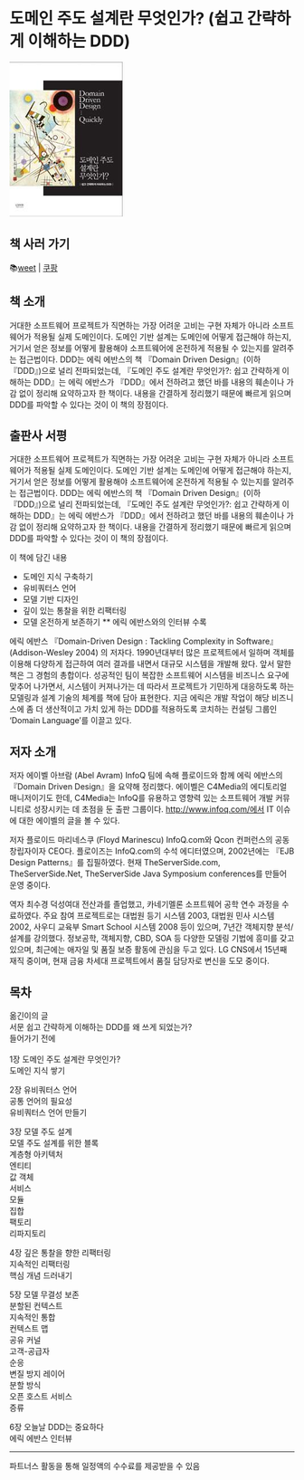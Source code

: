 # 도메인 주도 설계란 무엇인가? (쉽고 간략하게 이해하는 DDD)

<img src="./9788966260126_L.jpg" width="200px" />

## 책 사러 가기

📚[weet](https://smartstore.naver.com/weetbook/products/4776835955)
|
[쿠팡](https://coupa.ng/bnd7Rk)

## 책 소개

거대한 소프트웨어 프로젝트가 직면하는 가장 어려운 고비는 구현 자체가 아니라 소프트웨어가 적용될 실제 도메인이다. 도메인 기반 설계는 도메인에 어떻게 접근해야 하는지, 거기서 얻은 정보를 어떻게 활용해야 소프트웨어에 온전하게 적용될 수 있는지를 알려주는 접근법이다. DDD는 에릭 에반스의 책 『Domain Driven Design』(이하 『DDD』)으로 널리 전파되었는데, 『도메인 주도 설계란 무엇인가?: 쉽고 간략하게 이해하는 DDD』는 에릭 에반스가 『DDD』에서 전하려고 했던 바를 내용의 훼손이나 가감 없이 정리해 요약하고자 한 책이다. 내용을 간결하게 정리했기 때문에 빠르게 읽으며 DDD를 파악할 수 있다는 것이 이 책의 장점이다.

## 출판사 서평

거대한 소프트웨어 프로젝트가 직면하는 가장 어려운 고비는 구현 자체가 아니라 소프트웨어가 적용될 실제 도메인이다. 도메인 기반 설계는 도메인에 어떻게 접근해야 하는지, 거기서 얻은 정보를 어떻게 활용해야 소프트웨어에 온전하게 적용될 수 있는지를 알려주는 접근법이다. DDD는 에릭 에반스의 책 『Domain Driven Design』(이하 『DDD』)으로 널리 전파되었는데, 『도메인 주도 설계란 무엇인가?: 쉽고 간략하게 이해하는 DDD』는 에릭 에반스가 『DDD』에서 전하려고 했던 바를 내용의 훼손이나 가감 없이 정리해 요약하고자 한 책이다. 내용을 간결하게 정리했기 때문에 빠르게 읽으며 DDD를 파악할 수 있다는 것이 이 책의 장점이다.

이 책에 담긴 내용
- 도메인 지식 구축하기
- 유비쿼터스 언어
- 모델 기반 디자인
- 깊이 있는 통찰을 위한 리팩터링
- 모델 온전하게 보존하기
** 에릭 에반스와의 인터뷰 수록

에릭 에반스
『Domain-Driven Design : Tackling Complexity in Software』 (Addison-Wesley 2004) 의 저자다.
1990년대부터 많은 프로젝트에서 일하며 객체를 이용해 다양하게 접근하여 여러 결과를 내면서 대규모 시스템을 개발해 왔다. 앞서 말한 책은 그 경험의 총합이다. 성공적인 팀이 복잡한 소프트웨어 시스템을 비즈니스 요구에 맞추어 나가면서, 시스템이 커져나가는 데 따라서 프로젝트가 기민하게 대응하도록 하는 모델링과 설계 기술의 체계를 책에 담아 표현한다.
지금 에릭은 개발 작업이 해당 비즈니스에 좀 더 생산적이고 가치 있게 하는 DDD를 적용하도록 코치하는 컨설팅 그룹인 ‘Domain Language’를 이끌고 있다.

## 저자 소개

저자 에이벨 아브람 (Abel Avram)
InfoQ 팀에 속해 플로이드와 함께 에릭 에반스의 『Domain Driven Design』을 요약해 정리했다. 에이벨은 C4Media의 에디토리얼 매니저이기도 한데, C4Media는 InfoQ를 유용하고 영향력 있는 소프트웨어 개발 커뮤니티로 성장시키는 데 초점을 둔 출판 그룹이다. http://www.infoq.com/에서 IT 이슈에 대한 에이벨의 글을 볼 수 있다.

저자 플로이드 마리네스쿠 (Floyd Marinescu)
InfoQ.com와 Qcon 컨퍼런스의 공동 창립자이자 CEO다. 플로이즈는 InfoQ.com의 수석 에디터였으며, 2002년에는 『EJB Design Patterns』를 집필하였다. 현재 TheServerSide.com, TheServerSide.Net, TheServerSide Java Symposium conferences를 만들어 운영 중이다.

역자 최수경
덕성여대 전산과를 졸업했고, 카네기멜론 소프트웨어 공학 연수 과정을 수료하였다. 주요 참여 프로젝트로는 대법원 등기 시스템 2003, 대법원 민사 시스템 2002, 사우디 교육부 Smart School 시스템 2008 등이 있으며, 7년간 객체지향 분석/설계를 강의했다. 정보공학, 객체지향, CBD, SOA 등 다양한 모델링 기법에 흥미를 갖고 있으며, 최근에는 애자일 및 품질 보증 활동에 관심을 두고 있다. LG CNS에서 15년째 재직 중이며, 현재 금융 차세대 프로젝트에서 품질 담당자로 변신을 도모 중이다.

## 목차

옮긴이의 글<br/>
서문 쉽고 간략하게 이해하는 DDD를 왜 쓰게 되었는가?<br/>
들어가기 전에<br/>
<br/>
1장 도메인 주도 설계란 무엇인가?<br/>
도메인 지식 쌓기<br/>

2장 유비쿼터스 언어<br/>
공통 언어의 필요성<br/>
유비쿼터스 언어 만들기<br/>

3장 모델 주도 설계<br/>
모델 주도 설계를 위한 블록<br/>
계층형 아키텍처<br/>
엔티티<br/>
값 객체<br/>
서비스<br/>
모듈<br/>
집합<br/>
팩토리<br/>
리파지토리<br/>

4장 깊은 통찰을 향한 리팩터링<br/>
지속적인 리팩터링<br/>
핵심 개념 드러내기<br/>

5장 모델 무결성 보존<br/>
분할된 컨텍스트<br/>
지속적인 통합<br/>
컨텍스트 맵<br/>
공유 커널<br/>
고객-공급자<br/>
순응<br/>
변질 방지 레이어<br/>
분할 방식<br/>
오픈 호스트 서비스<br/>
증류<br/>

6장 오늘날 DDD는 중요하다<br/>
에릭 에반스 인터뷰

---
파트너스 활동을 통해 일정액의 수수료를 제공받을 수 있음